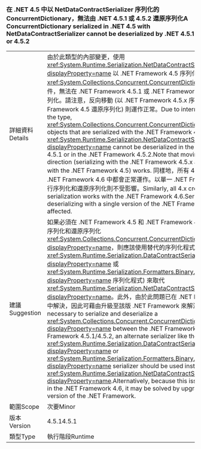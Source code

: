 ### <a name="a-concurrentdictionary-serialized-in-net-45-with-netdatacontractserializer-cannot-be-deserialized-by-net-451-or-452"></a><span data-ttu-id="93389-101">在 .NET 4.5 中以 NetDataContractSerializer 序列化的 ConcurrentDictionary，無法由 .NET 4.5.1 或 4.5.2 還原序列化</span><span class="sxs-lookup"><span data-stu-id="93389-101">A ConcurrentDictionary serialized in .NET 4.5 with NetDataContractSerializer cannot be deserialized by .NET 4.5.1 or 4.5.2</span></span>

|   |   |
|---|---|
|<span data-ttu-id="93389-102">詳細資料</span><span class="sxs-lookup"><span data-stu-id="93389-102">Details</span></span>|<span data-ttu-id="93389-103">由於此類型的內部變更，使用 <xref:System.Runtime.Serialization.NetDataContractSerializer?displayProperty=name> 以 .NET Framework 4.5 序列化的 <xref:System.Collections.Concurrent.ConcurrentDictionary%602> 物件，無法在 .NET Framework 4.5.1 或 .NET Framework 4.5.2 中還原序列化。請注意，反向移動 (以 .NET Framework 4.5.x 序列化並以 .NET Framework 4.5 還原序列化) 則運作正常。</span><span class="sxs-lookup"><span data-stu-id="93389-103">Due to internal changes to the type, <xref:System.Collections.Concurrent.ConcurrentDictionary%602> objects that are serialized with the .NET Framework 4.5 using the <xref:System.Runtime.Serialization.NetDataContractSerializer?displayProperty=name> cannot be deserialized in the .NET Framework 4.5.1 or in the .NET Framework 4.5.2.Note that moving in the other direction (serializing with the .NET Framework 4.5.x and deserializing with the .NET Framework 4.5) works.</span></span> <span data-ttu-id="93389-104">同樣地，所有 4.x 跨版本序列化在 .NET Framework 4.6 中都會正常運作。以單一 .NET Framework 版本進行序列化和還原序列化則不受影響。</span><span class="sxs-lookup"><span data-stu-id="93389-104">Similarly, all 4.x cross-version serialization works with the .NET Framework 4.6.Serializing and deserializing with a single version of the .NET Framework is not affected.</span></span>|
|<span data-ttu-id="93389-105">建議</span><span class="sxs-lookup"><span data-stu-id="93389-105">Suggestion</span></span>|<span data-ttu-id="93389-106">如果必須在 .NET Framework 4.5 和 .NET Framework 4.5.1/4.5.2 之間序列化和還原序列化 <xref:System.Collections.Concurrent.ConcurrentDictionary%602?displayProperty=name>，則應該使用替代的序列化程式 (例如 <xref:System.Runtime.Serialization.DataContractSerializer?displayProperty=name> 或 <xref:System.Runtime.Serialization.Formatters.Binary.BinaryFormatter?displayProperty=name> 序列化程式) 來取代 <xref:System.Runtime.Serialization.NetDataContractSerializer?displayProperty=name>。此外，由於此問題已在 .NET Framework 4.6 中解決，因此可藉由升級至該版 .NET Framework 來解決。</span><span class="sxs-lookup"><span data-stu-id="93389-106">If it is necessary to serialize and deserialize a <xref:System.Collections.Concurrent.ConcurrentDictionary%602?displayProperty=name> between the .NET Framework 4.5 and .NET Framework 4.5.1/4.5.2, an alternate serializer like the <xref:System.Runtime.Serialization.DataContractSerializer?displayProperty=name> or <xref:System.Runtime.Serialization.Formatters.Binary.BinaryFormatter?displayProperty=name> serializer should be used instead of the <xref:System.Runtime.Serialization.NetDataContractSerializer?displayProperty=name>.Alternatively, because this issue is addressed in the .NET Framework 4.6, it may be solved by upgrading to that version of the .NET Framework.</span></span>|
|<span data-ttu-id="93389-107">範圍</span><span class="sxs-lookup"><span data-stu-id="93389-107">Scope</span></span>|<span data-ttu-id="93389-108">次要</span><span class="sxs-lookup"><span data-stu-id="93389-108">Minor</span></span>|
|<span data-ttu-id="93389-109">版本</span><span class="sxs-lookup"><span data-stu-id="93389-109">Version</span></span>|<span data-ttu-id="93389-110">4.5.1</span><span class="sxs-lookup"><span data-stu-id="93389-110">4.5.1</span></span>|
|<span data-ttu-id="93389-111">類型</span><span class="sxs-lookup"><span data-stu-id="93389-111">Type</span></span>|<span data-ttu-id="93389-112">執行階段</span><span class="sxs-lookup"><span data-stu-id="93389-112">Runtime</span></span>|


